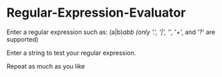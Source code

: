 # Regular-Expression-Evaluator

Enter a regular expression such as: (a|b)*abb (only '.', '|', '*', '+', and '?' are supported)

Enter a string to test your regular expression.

Repeat as much as you like
